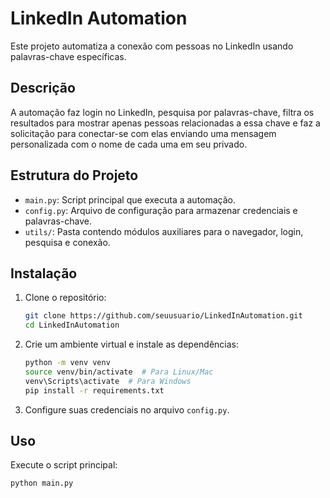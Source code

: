 # LinkedIn Automation

Este projeto automatiza a conexão com pessoas no LinkedIn usando palavras-chave específicas. 

## Descrição

A automação faz login no LinkedIn, pesquisa por palavras-chave, filtra os resultados para mostrar apenas pessoas relacionadas a essa chave e faz a solicitação para conectar-se com elas enviando uma mensagem personalizada com o nome de cada uma em seu privado.

## Estrutura do Projeto

- `main.py`: Script principal que executa a automação.
- `config.py`: Arquivo de configuração para armazenar credenciais e palavras-chave.
- `utils/`: Pasta contendo módulos auxiliares para o navegador, login, pesquisa e conexão.

## Instalação

1. Clone o repositório:
    ```bash
    git clone https://github.com/seuusuario/LinkedInAutomation.git
    cd LinkedInAutomation
    ```

2. Crie um ambiente virtual e instale as dependências:
    ```bash
    python -m venv venv
    source venv/bin/activate  # Para Linux/Mac
    venv\Scripts\activate  # Para Windows
    pip install -r requirements.txt
    ```

3. Configure suas credenciais no arquivo `config.py`.

## Uso

Execute o script principal:
```bash
python main.py
